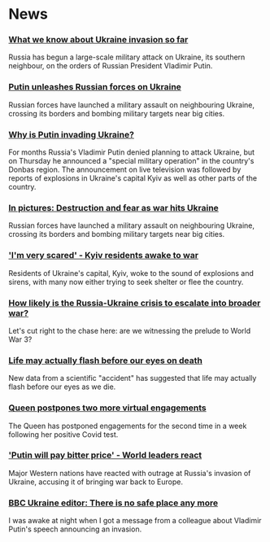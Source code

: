 # News
### [What we know about Ukraine invasion so far](https://www.bbc.com/news/world-europe-60504334)
Russia has begun a large-scale military attack on Ukraine, its southern neighbour, on the orders of Russian President Vladimir Putin.
### [Putin unleashes Russian forces on Ukraine](https://www.bbc.com/news/world-europe-60503037)
Russian forces have launched a military assault on neighbouring Ukraine, crossing its borders and bombing military targets near big cities.
### [Why is Putin invading Ukraine?](https://www.bbc.com/news/world-europe-56720589)
For months Russia's Vladimir Putin denied planning to attack Ukraine, but on Thursday he announced a "special military operation" in the country's Donbas region. The announcement on live television was followed by reports of explosions in Ukraine's capital Kyiv as well as other parts of the country.
### [In pictures: Destruction and fear as war hits Ukraine](https://www.bbc.com/news/in-pictures-60505277)
Russian forces have launched a military assault on neighbouring Ukraine, crossing its borders and bombing military targets near big cities. 
### ['I'm very scared' - Kyiv residents awake to war](https://www.bbc.com/news/world-europe-60506712)
Residents of Ukraine's capital, Kyiv, woke to the sound of explosions and sirens, with many now either trying to seek shelter or flee the country.
### [How likely is the Russia-Ukraine crisis to escalate into broader war?](https://www.bbc.com/news/world-europe-60485766)
Let's cut right to the chase here: are we witnessing the prelude to World War 3? 
### [Life may actually flash before our eyes on death](https://www.bbc.com/news/world-us-canada-60495730)
New data from a scientific "accident" has suggested that life may actually flash before our eyes as we die. 
### [Queen postpones two more virtual engagements](https://www.bbc.com/news/uk-60507520)
The Queen has postponed engagements for the second time in a week following her positive Covid test.
### ['Putin will pay bitter price' - World leaders react](https://www.bbc.com/news/world-europe-60507016)
Major Western nations have reacted with outrage at Russia's invasion of Ukraine, accusing it of bringing war back to Europe.
### [BBC Ukraine editor: There is no safe place any more](https://www.bbc.com/news/world-europe-60509493)
I was awake at night when I got a message from a colleague about Vladimir Putin's speech announcing an invasion. 
